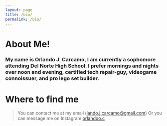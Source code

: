 ```yaml
---
layout: page
title: /bio/
permalink: /bio/
---
```


# About Me!

### My name is Orlando J. Carcamo, I am currently a sophomore attending Del Norte High School. I prefer mornings and nights over noon and evening, certified tech repair-guy, videogame connoissuer, and pro lego set builder.

# Where to find me

> You can contact me at my email (lando.j.carcamo@gmail.com)
> Or you can message me on Instagram [orlandoo.c](https://instagram.com/orlandoo.c?r=nametag)